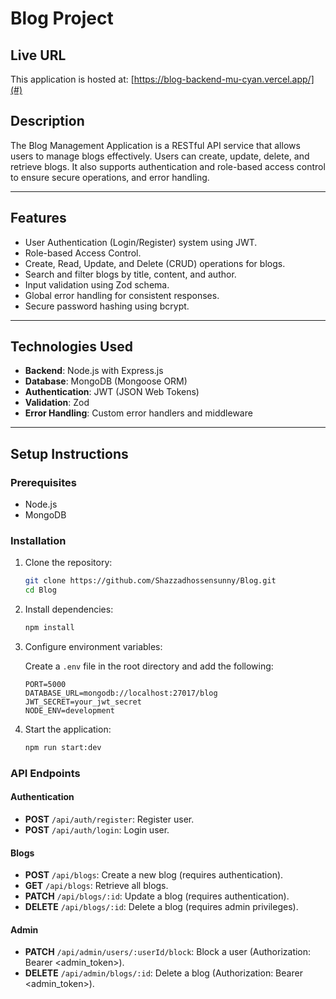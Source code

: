 # Blog Project

## Live URL

This application is hosted at: [https://blog-backend-mu-cyan.vercel.app/](#)

## Description

The Blog Management Application is a RESTful API service that allows users to manage blogs effectively. Users can create, update, delete, and retrieve blogs. It also supports authentication and role-based access control to ensure secure operations, and error handling.

---

## Features

- User Authentication (Login/Register) system using JWT.
- Role-based Access Control.
- Create, Read, Update, and Delete (CRUD) operations for blogs.
- Search and filter blogs by title, content, and author.
- Input validation using Zod schema.
- Global error handling for consistent responses.
- Secure password hashing using bcrypt.

---

## Technologies Used

- **Backend**: Node.js with Express.js
- **Database**: MongoDB (Mongoose ORM)
- **Authentication**: JWT (JSON Web Tokens)
- **Validation**: Zod
- **Error Handling**: Custom error handlers and middleware

---

## Setup Instructions

### Prerequisites

- Node.js
- MongoDB

### Installation

1. Clone the repository:

   ```bash
   git clone https://github.com/Shazzadhossensunny/Blog.git
   cd Blog
   ```

2. Install dependencies:

   ```bash
   npm install
   ```

3. Configure environment variables:

   Create a `.env` file in the root directory and add the following:

   ```env
   PORT=5000
   DATABASE_URL=mongodb://localhost:27017/blog
   JWT_SECRET=your_jwt_secret
   NODE_ENV=development
   ```

4. Start the application:

   ```bash
   npm run start:dev
   ```

### API Endpoints

#### Authentication

- **POST** `/api/auth/register`: Register user.
- **POST** `/api/auth/login`: Login user.

#### Blogs

- **POST** `/api/blogs`: Create a new blog (requires authentication).
- **GET** `/api/blogs`: Retrieve all blogs.
- **PATCH** `/api/blogs/:id`: Update a blog (requires authentication).
- **DELETE** `/api/blogs/:id`: Delete a blog (requires admin privileges).

#### Admin

- **PATCH** `/api/admin/users/:userId/block`: Block a user (Authorization: Bearer <admin_token>).
- **DELETE** `/api/admin/blogs/:id`: Delete a blog (Authorization: Bearer <admin_token>).
